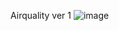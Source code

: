 Airquality ver 1
![image](https://github.com/user-attachments/assets/44d2d288-4153-4f5b-8e2f-29948a128d24)
